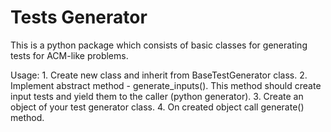 Tests Generator
===============

This is a python package which consists of basic classes for generating tests for ACM-like problems.

Usage:
	1. Create new class and inherit from BaseTestGenerator class.
	2. Implement abstract method - generate_inputs(). This method should create input tests and 
       yield them to the caller (python generator).
	3. Create an object of your test generator class.
	4. On created object call generate() method.


